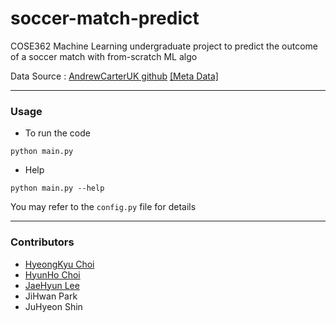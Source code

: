 # soccer-match-predict
COSE362 Machine Learning undergraduate project to predict the outcome of a soccer match with from-scratch ML algo


Data Source : [AndrewCarterUK github](http://www.github.com/AndrewCarterUK/football-predictor) [[Meta Data]](http://www.football-data.co.uk/notes.txt)

-------
### Usage
* To run the code
```
python main.py
```

* Help
```
python main.py --help
```

You may refer to the `config.py` file for details

-------
### Contributors

* [HyeongKyu Choi](https://github.com/imhgchoi)
* [HyunHo Choi](https://github.com/chlgusgh715)
* [JaeHyun Lee](https://github.com/LEE-JAE-HYUN179)
* JiHwan Park
* JuHyeon Shin